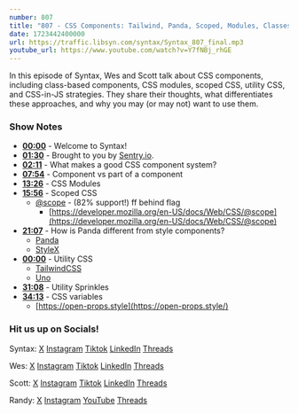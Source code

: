 ```yaml
---
number: 807
title: "807 - CSS Components: Tailwind, Panda, Scoped, Modules, Classes, Variables, CSS-in-JS and Sprinkles!"
date: 1723442400000
url: https://traffic.libsyn.com/syntax/Syntax_807_final.mp3
youtube_url: https://www.youtube.com/watch?v=Y7fNBj_rhGE
---
```


In this episode of Syntax, Wes and Scott talk about CSS components, including class-based components, CSS modules, scoped CSS, utility CSS, and CSS-in-JS strategies. They share their thoughts, what differentiates these approaches, and why you may (or may not) want to use them. 

### Show Notes

* **[00:00](#t=00:00)** - Welcome to Syntax!
* **[01:30](#t=01:30)** - Brought to you by [Sentry.io](https://sentry.io/syntax).
* **[02:11](#t=02:11)** - What makes a good CSS component system?
* **[07:54](#t=07:54)** - Component vs part of a component
* **[13:26](#t=13:26)** - CSS Modules
* **[15:56](#t=15:56)** - Scoped CSS
  * [@scope](https://caniuse.com/mdn-css_at-rules_scope) - (82% support!) ff behind flag
    - [https://developer.mozilla.org/en-US/docs/Web/CSS/@scope](https://developer.mozilla.org/en-US/docs/Web/CSS/@scope)
* **[21:07](#t=21:07)** - How is Panda different from style components?
  * [Panda](https://panda-css.com/)
  * [StyleX](https://stylexjs.com/)
* **[00:00](#t=00:00)** - Utility CSS
  * [TailwindCSS](https://tailwindcss.com/)
  * [Uno](https://unocss.dev/presets/)
* **[31:08](#t=31:08)** - Utility Sprinkles
* **[34:13](#t=34:13)** - CSS variables
  * [https://open-props.style](https://open-props.style/)

### Hit us up on Socials!

Syntax: [X](https://twitter.com/syntaxfm) [Instagram](https://www.instagram.com/syntax_fm/) [Tiktok](https://www.tiktok.com/@syntaxfm) [LinkedIn](https://www.linkedin.com/company/96077407/admin/feed/posts/) [Threads](https://www.threads.net/@syntax_fm)

Wes: [X](https://twitter.com/wesbos) [Instagram](https://www.instagram.com/wesbos/) [Tiktok](https://www.tiktok.com/@wesbos) [LinkedIn](https://www.linkedin.com/in/wesbos/) [Threads](https://www.threads.net/@wesbos)

Scott: [X](https://twitter.com/stolinski) [Instagram](https://www.instagram.com/stolinski/) [Tiktok](https://www.tiktok.com/@stolinski) [LinkedIn](https://www.linkedin.com/in/stolinski/) [Threads](https://www.threads.net/@stolinski)

Randy: [X](https://twitter.com/randyrektor) [Instagram](https://www.instagram.com/randyrektor/) [YouTube](https://www.youtube.com/@randyrektor) [Threads](https://www.threads.net/@randyrektor)
